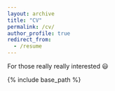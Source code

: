 ```yaml
---
layout: archive
title: "CV"
permalink: /cv/
author_profile: true
redirect_from:
  - /resume
---
```



For those really really interested 😃 

{% include base_path %}

<object data="../files/CV_Antun_Skuric.pdf" width="1000" height="1000" type='application/pdf'></object>
